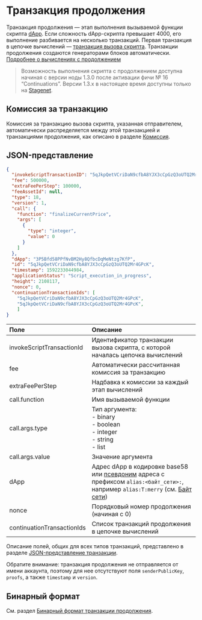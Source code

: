 # Транзакция продолжения

Транзакция продолжения — этап выполнения вызываемой функции скрипта [dApp](/ru/blockchain/account/dapp). Если сложность dApp-скрипта превышает 4000, его выполнение разбивается на несколько транзакций. Первая транзакция в цепочке вычислений — [транзакция вызова скрипта](/ru/blockchain/transaction-type/invoke-script-transaction). Транзакции продолжения создаются генераторами блоков автоматически. [Подробнее о вычислениях с продолжением](/ru/ride/advanced/continuation)

> Возможность выполнения скрипта с продолжением доступна начиная с версии ноды 1.3.0 после активации фичи № 16 “Continuations”. Версии 1.3.x в настоящее время доступны только на [Stagenet](/ru/blockchain/blockchain-network/).

## Комиссия за транзакцию

Комиссия за транзакцию вызова скрипта, указанная отправителем, автоматически распределяется между этой транзакцией и транзакциями продолжения, как описано в разделе [Комиссия](/ru/ride/advanced/continuation#комиссия).

## JSON-представление

```json
{
  "invokeScriptTransactionID": "5qJkpQetVCriDaN9cfbA8YJX3cCpGzQ3oUTQ2Mr4GPcK",
  "fee": 500000,
  "extraFeePerStep": 100000,
  "feeAssetId": null,
  "type": 18,
  "version": 1,
  "call": {
    "function": "finalizeCurrentPrice",
    "args": [
      {
        "type": "integer",
        "value": 0
      }
    ]
  },
  "dApp": "3P5Bfd58PPfNvBM2Hy8QfbcDqMeNtzg7KfP",
  "id": "5qJkpQetVCriDaN9cfbA8YJX3cCpGzQ3oUTQ2Mr4GPcK",
  "timestamp": 1592233044984,
  "applicationStatus": "Script_execution_in_progress",
  "height": 2108117,
  "nonce": 0,
  "сontinuationTransactionIds": [
    "5qJkpQetVCriDaN9cfbA8YJX3cCpGzQ3oUTQ2Mr4GPcK",
    "5qJkpQetVCriDaN9cfbA8YJX3cCpGzQ3oUTQ2Mr4GPcK",
    ]
}
```

| Поле | Описание |
| :--- | :--- |
| invokeScriptTransactionId | Идентификатор транзакции вызова скрипта, с которой началась цепочка вычислений |
| fee | Автоматически рассчитанная комиссия за транзакцию |
| extraFeePerStep | Надбавка к комиссии за каждый этап вычислений |
| call.function | Имя вызываемой функции |
| call.args.type | Тип аргумента:<br>- binary<br>- boolean<br>- integer<br>- string<br>- list |
| call.args.value | Значение аргумента |
| dApp | Адрес dApp в кодировке base58 или [псевдоним](/ru/blockchain/account/alias) адреса c префиксом `alias:<байт_сети>:`, например `alias:T:merry` (см. [Байт сети](/ru/blockchain/blockchain-network/#байт-сети)) |
| nonce | Порядковый номер продолжения (начиная с 0) |
| сontinuationTransactionIds | Список транзакций продолжения в цепочке вычислений |

Описание полей, общих для всех типов транзакций, представлено в разделе [JSON-представление транзакции](/ru/blockchain/transaction/#json-представление-транзакции).

Обратите внимание: транзакция продолжения не отправляется от имени аккаунта, поэтому для нее отсутствуют поля `senderPublicKey`, `proofs`, а также `timestamp` и `version`.


## Бинарный формат

См. раздел [Бинарный формат транзакции продолжения](/ru/blockchain/binary-format/transaction-binary-format/continuation-transaction-binary-format).
